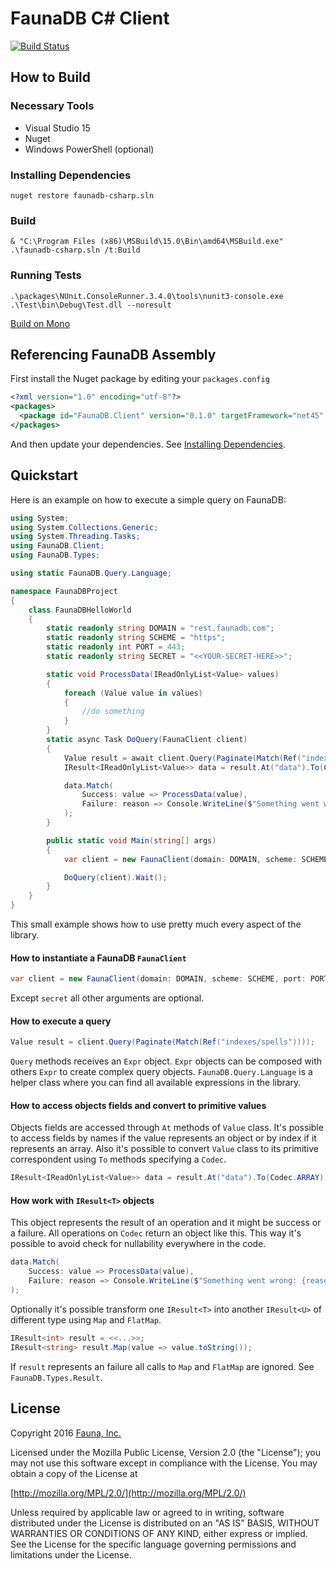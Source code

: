 # FaunaDB C# Client

[![Build Status](https://travis-ci.org/faunadb/faunadb-csharp.svg?branch=master)](https://travis-ci.org/faunadb/faunadb-csharp)

## How to Build

### Necessary Tools

* Visual Studio 15
* Nuget
* Windows PowerShell (optional)

### Installing Dependencies

`nuget restore faunadb-csharp.sln`

### Build

`& "C:\Program Files (x86)\MSBuild\15.0\Bin\amd64\MSBuild.exe" .\faunadb-csharp.sln /t:Build`

### Running Tests

`.\packages\NUnit.ConsoleRunner.3.4.0\tools\nunit3-console.exe .\Test\bin\Debug\Test.dll --noresult`

[Build on Mono](./Build-Mono.md)

## Referencing FaunaDB Assembly

First install the Nuget package by editing your `packages.config`

```xml
<?xml version="1.0" encoding="utf-8"?>
<packages>
  <package id="FaunaDB.Client" version="0.1.0" targetFramework="net45" />
</packages>
```

And then update your dependencies. See [Installing Dependencies](#installing-dependencies).

## Quickstart

Here is an example on how to execute a simple query on FaunaDB:

```csharp
using System;
using System.Collections.Generic;
using System.Threading.Tasks;
using FaunaDB.Client;
using FaunaDB.Types;

using static FaunaDB.Query.Language;

namespace FaunaDBProject
{
    class FaunaDBHelloWorld
    {
        static readonly string DOMAIN = "rest.faunadb.com";
        static readonly string SCHEME = "https";
        static readonly int PORT = 443;
        static readonly string SECRET = "<<YOUR-SECRET-HERE>>";

        static void ProcessData(IReadOnlyList<Value> values)
        {
            foreach (Value value in values)
            {
                //do something
            }
        }
        static async Task DoQuery(FaunaClient client)
        {
            Value result = await client.Query(Paginate(Match(Ref("indexes/spells"))));
            IResult<IReadOnlyList<Value>> data = result.At("data").To(Codec.ARRAY);

            data.Match(
                Success: value => ProcessData(value),
                Failure: reason => Console.WriteLine($"Something went wrong: {reason}")
            );
        }

        public static void Main(string[] args)
        {
            var client = new FaunaClient(domain: DOMAIN, scheme: SCHEME, port: PORT, secret: SECRET);

            DoQuery(client).Wait();
        }
    }
}
```

This small example shows how to use pretty much every aspect of the library.

#### How to instantiate a FaunaDB `FaunaClient`

```csharp
var client = new FaunaClient(domain: DOMAIN, scheme: SCHEME, port: PORT, secret: SECRET);
```

Except `secret` all other arguments are optional.

#### How to execute a query

```csharp
Value result = client.Query(Paginate(Match(Ref("indexes/spells"))));
```

`Query` methods receives an `Expr` object. `Expr` objects can be composed with others `Expr` to create complex query objects. `FaunaDB.Query.Language` is a helper class where you can find all available expressions in the library.

#### How to access objects fields and convert to primitive values

Objects fields are accessed through `At` methods of `Value` class. It's possible to access fields by names if the value represents an object or by index if it represents an array. Also it's possible to convert `Value` class to its primitive correspondent using `To` methods specifying a `Codec`.

```csharp
IResult<IReadOnlyList<Value>> data = result.At("data").To(Codec.ARRAY);
```

#### How work with `IResult<T>` objects

This object represents the result of an operation and it might be success or a failure. All operations on `Codec` return an object like this. This way it's possible to avoid check for nullability everywhere in the code.

```csharp
data.Match(
    Success: value => ProcessData(value),
    Failure: reason => Console.WriteLine($"Something went wrong: {reason}")
);
```

Optionally it's possible transform one `IResult<T>` into another `IResult<U>` of different type using `Map` and `FlatMap`.

```csharp
IResult<int> result = <<...>>;
IResult<string> result.Map(value => value.toString());
```

If `result` represents an failure all calls to `Map` and `FlatMap` are ignored. See `FaunaDB.Types.Result`.

## License

Copyright 2016 [Fauna, Inc.](https://faunadb.com/)

Licensed under the Mozilla Public License, Version 2.0 (the "License"); you may
not use this software except in compliance with the License. You may obtain a
copy of the License at

[http://mozilla.org/MPL/2.0/](http://mozilla.org/MPL/2.0/)

Unless required by applicable law or agreed to in writing, software distributed
under the License is distributed on an "AS IS" BASIS, WITHOUT WARRANTIES OR
CONDITIONS OF ANY KIND, either express or implied. See the License for the
specific language governing permissions and limitations under the License.
